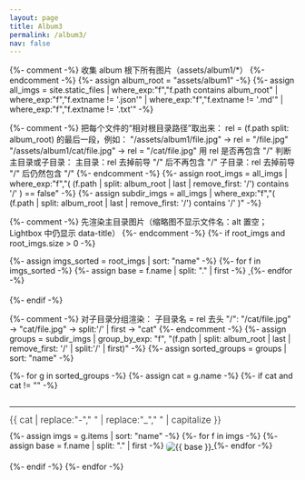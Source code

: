 ```yaml
---
layout: page
title: Album3
permalink: /album3/
nav: false
---
```


<style>
  /* 兜底缩略图样式（即使 JS 加载失败也不至于巨大） */
  .jg a img {
    max-height: 180px;
    width: auto;
    height: auto;
    object-fit: cover;
    border-radius: 6px;
    display: inline-block;
    vertical-align: middle;
  }
  .jg { margin-bottom: 18px; }

  /* 子目录分隔符与标题样式 */
  .album-section-sep {
    border: 0;
    border-top: 1px solid var(--global-divider-color, #e5e7eb);
    margin: 28px 0 12px 0;
  }
  .album-section-title {
    margin: 0 0 10px 0;
    font-size: 1rem;
    font-weight: 300;
  }
</style>

{%- comment -%}
收集 album 根下所有图片（assets/album1/*）
{%- endcomment -%}
{%- assign album_root = "assets/album1" -%}
{%- assign all_imgs = site.static_files
  | where_exp:"f","f.path contains album_root"
  | where_exp:"f","f.extname != '.json'"
  | where_exp:"f","f.extname != '.md'"
  | where_exp:"f","f.extname != '.txt'"
-%}

{%- comment -%}
把每个文件的“相对根目录路径”取出来：
  rel = (f.path split: album_root) 的最后一段，例如：
  "/assets/album1/file.jpg"            → rel = "/file.jpg"
  "/assets/album1/cat/file.jpg"        → rel = "/cat/file.jpg"
用 rel 是否再包含 "/" 判断主目录或子目录：
  主目录：rel 去掉前导 "/" 后不再包含 "/"
  子目录：rel 去掉前导 "/" 后仍然包含 "/"
{%- endcomment -%}
{%- assign root_imgs = all_imgs | where_exp:"f","( (f.path | split: album_root | last | remove_first: '/') contains '/' ) == false" -%}
{%- assign subdir_imgs = all_imgs | where_exp:"f","( (f.path | split: album_root | last | remove_first: '/') contains '/' )" -%}

{%- comment -%}
先渲染主目录图片（缩略图不显示文件名：alt 置空；Lightbox 中仍显示 data-title）
{%- endcomment -%}
{%- if root_imgs and root_imgs.size > 0 -%}
<div id="album-root" class="jg">
  {%- assign imgs_sorted = root_imgs | sort: "name" -%}
  {%- for f in imgs_sorted -%}
    {%- assign base = f.name | split: "." | first -%}
    <a href="{{ f.path }}" data-lightbox="album" data-title="{{ base }}">
      <img src="{{ f.path }}" alt="" loading="lazy">
    </a>
  {%- endfor -%}
</div>
{%- endif -%}

{%- comment -%}
对子目录分组渲染：
  子目录名 = rel 去头 "/": "/cat/file.jpg" → "cat/file.jpg" → split:'/' | first → "cat"
{%- endcomment -%}
{%- assign groups = subdir_imgs | group_by_exp: "f", "(f.path | split: album_root | last | remove_first: '/' | split:'/' | first)" -%}
{%- assign sorted_groups = groups | sort: "name" -%}

{%- for g in sorted_groups -%}
  {%- assign cat = g.name -%}
  {%- if cat and cat != "" -%}
    <hr class="album-section-sep">
    <h2 class="album-section-title">
      {{ cat | replace:"-"," " | replace:"_"," " | capitalize }}
    </h2>
    <div class="jg" data-album="{{ cat }}">
      {%- assign imgs = g.items | sort: "name" -%}
      {%- for f in imgs -%}
        {%- assign base = f.name | split: "." | first -%}
        <a href="{{ f.path }}" data-lightbox="{{ cat }}" data-title="{{ base }}">
          <!-- 子目录缩略图：显示文件名，供 jG captions 使用 -->
          <img src="{{ f.path }}" alt="{{ base }}" loading="lazy">
        </a>
      {%- endfor -%}
    </div>
  {%- endif -%}
{%- endfor -%}

<!-- 依赖与脚本（Justified Gallery + Lightbox2） -->
<link rel="stylesheet" href="https://cdnjs.cloudflare.com/ajax/libs/justifiedGallery/3.8.1/css/justifiedGallery.min.css"/>
<link rel="stylesheet" href="https://cdnjs.cloudflare.com/ajax/libs/lightbox2/2.11.3/css/lightbox.min.css"/>

<script src="https://code.jquery.com/jquery-3.6.0.min.js"></script>
<script src="https://cdnjs.cloudflare.com/ajax/libs/justifiedGallery/3.8.1/js/jquery.justifiedGallery.min.js"></script>
<script src="https://cdnjs.cloudflare.com/ajax/libs/lightbox2/2.11.3/js/lightbox.min.js"></script>

<!-- 确保在 Lightbox2 CSS 之后覆盖颜色（caption/number/链接均为白色） -->
<style>
  .lightbox .lb-data .lb-caption,
  .lb-data .lb-caption,
  .lb-data .lb-number,
  .lb-data .lb-caption a {
    color: #fff !important;
    text-shadow: 0 1px 2px rgba(0,0,0,0.6);
  }
</style>

<script>
  (function initAlbum() {
    function run() {
      if (!window.jQuery || !jQuery.fn.justifiedGallery) return;

      // 初始化每个相册容器（主目录 + 各子目录）
      jQuery('.jg').each(function(){
        jQuery(this).justifiedGallery({
          rowHeight: 160,
          maxRowHeight: 200,
          margins: 6,
          captions: true,
          captionsData: 'alt',    // 只用 <img alt> 作为标题来源
          lastRow: 'nojustify'
        });
      });

      // Lightbox2 设置
      if (window.lightbox) {
        lightbox.option({
          wrapAround: true,
          showImageNumberLabel: false,
          fadeDuration: 150,
          resizeDuration: 150,
          disableScrolling: false
        });
      }

      // 点击大图本体关闭
      document.addEventListener('click', function(e) {
        if (e.target && e.target.classList && e.target.classList.contains('lb-image')) {
          var overlay = document.querySelector('.lightboxOverlay');
          if (overlay) overlay.click();
        }
      });
    }

    if (document.readyState === 'loading') {
      document.addEventListener('DOMContentLoaded', run);
    } else {
      run();
    }
  })();
</script>

